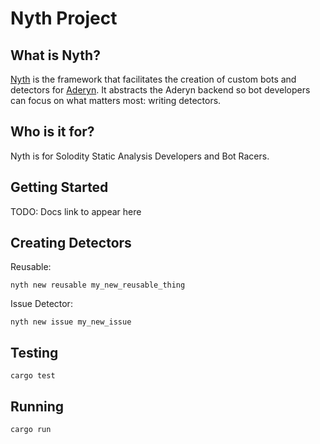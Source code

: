 # Nyth Project

## What is Nyth?

[Nyth](https://github.com/Cyfrin/aderyn/tree/dev/nyth) is the framework that facilitates the creation of custom bots and detectors for [Aderyn](https://github.com/Cyfrin/aderyn). It abstracts the Aderyn backend so bot developers can focus on what matters most: writing detectors.

## Who is it for?

Nyth is for Solodity Static Analysis Developers and Bot Racers.

## Getting Started

TODO: Docs link to appear here

## Creating Detectors

Reusable:

```
nyth new reusable my_new_reusable_thing
```

Issue Detector:

```
nyth new issue my_new_issue
```

## Testing

```
cargo test
```

## Running

```
cargo run
```